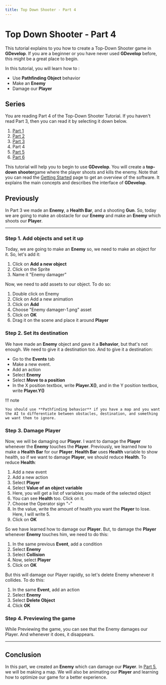 ```yaml
---
title: Top Down Shooter - Part 4
---
```

# Top Down Shooter - Part 4

This tutorial explains to you how to create a Top-Down Shooter game in **GDevelop**. If you are a beginner or you have never used **GDevelop** before, this might be a great place to begin.

In this tutorial, you will learn how to :

- Use **Pathfinding Object** behavior
- Make an **Enemy**
- Damage our **Player**

## Series

You are reading Part 4 of the Top-Down Shooter Tutorial. If you haven't read Part 3, then you can read it by selecting it down below.

1.   [Part 1](/gdevelop5/tutorials/topdown-shooter)
2.   [Part 2](/gdevelop5/tutorials/topdown-shooter/topdown-shooterPart2)
3.   [Part 3](/gdevelop5/tutorials/topdown-shooter/topdown-shooterPart3)
4.   Part 4
5.   [Part 5](/gdevelop5/tutorials/topdown-shooter/topdown-shooterPart5)
6.  [Part 6](/gdevelop5/tutorials/topdown-shooter/topdown-shooterPart6)

This tutorial will help you to begin to use **GDevelop**. You will create a **top-down shooter**game where the player shoots and kills the enemy. Note that you can read the [Getting Started](/gdevelop5/getting_started/) page to get an overview of the software. It explains the main concepts and describes the interface of **GDevelop**.

## Previously

In Part 3 we made an **Enemy**, a **Health Bar**, and a shooting **Gun**. So, today we are going to make an obstacle for our **Enemy** and make an **Enemy** which shoots our **Player**.

---

### Step 1. Add objects and set it up

Today, we are going to make an **Enemy** so, we need to make an object for it. So, let's add it:

1.  Click on **Add a new object**
2.  Click on the Sprite
3.  Name it "Enemy damager"

Now, we need to add assets to our object. To do so:

1.  Double click on Enemy
2.  Click on Add a new animation
3.  Click on **Add**
4.  Choose "Enemy damager-1.png" asset
5.  Click on **OK**
6.  Drag it on the scene and place it around **Player**

### Step 2. Set its destination

We have made an **Enemy** object and gave it a **Behavior**, but that's not enough. We need to give it a destination too. And to give it a destination:

- Go to the **Events** tab
- Make a new event.
- Add an action
- Select **Enemy**
- Select **Move to a position**
- In the X position textbox, write **Player.X()**, and in the Y position textbox, write **Player.Y()**

!!! note

    You should use **Pathfinding behavior** if you have a map and you want the AI to differentiate between obstacles, destination, and something we want them to ignore.

### Step 3. Damage Player

Now, we will be damaging our **Player**. I want to damage the **Player** whenever the **Enemy** touches the **Player**. Previously, we learned how to make a **Health Bar** for our **Player**. **Health Bar** uses **Health** variable to show health, so if we want to damage **Player**, we should reduce **Health**. To reduce **Health**:

1.  Add a new event
2.  Add a new action
3.  Select **Player**
4.  Select **Value of an object variable**
5.  Here, you will get a list of variables you made of the selected object
6.  You can see **Health** too. Click on it.
7.  Choose the Operator sign "**-**"
8.  In the value, write the amount of health you want the **Player** to lose. Here, I will write 5.
9.  Click on **OK**

So we have learned how to damage our **Player**. But, to damage the **Player** whenever **Enemy** touches him, we need to do this:

1.  In the same previous **Event**, add a condition
2.  Select **Enemy**
3.  Select **Collision**
4.  Now, select **Player**
5.  Click on **OK**

But this will damage our Player rapidly, so let's delete Enemy whenever it collides. To do this:

1.  In the same **Event**, add an action
2.  Select **Enemy**
3.  Select **Delete Object**
4.  Click **OK**

### Step 4. Previewing the game

While Previewing the game, you can see that the Enemy damages our Player. And whenever it does, it disappears.

------------------------------------------------------------------------

## Conclusion

In this part, we created an **Enemy** which can damage our **Player**. In [Part 5](/gdevelop5/tutorials/topdown-shooter/topdown-shooterPart5), we will be making a map. We will also be animating our **Player** and learning how to optimize our game for a better experience.
